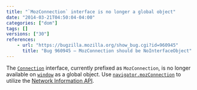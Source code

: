 ```yaml
---
title: "`MozConnection` interface is no longer a global object"
date: "2014-03-21T04:50:04-04:00"
categories: ["dom"]
tags: []
versions: ["30"]
references:
    - url: "https://bugzilla.mozilla.org/show_bug.cgi?id=960945"
      title: "Bug 960945 – MozConnection should be NoInterfaceObject"
---
```

The [`Connection`](https://developer.mozilla.org/docs/Web/API/Connection) interface, currently prefixed as `MozConnection`, is no longer available on [`window`](https://developer.mozilla.org/docs/Web/API/window) as a global object. Use [`navigator.mozConnection`](https://developer.mozilla.org/docs/Web/API/navigator.mozConnection) to utilize the [Network Information API](https://developer.mozilla.org/docs/Web/API/Network_Information_API).
